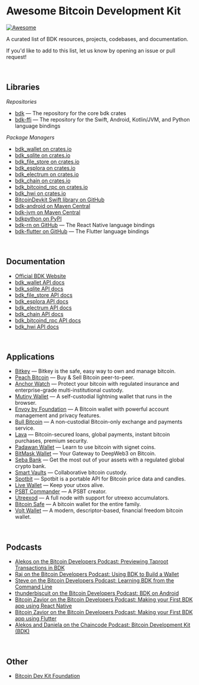 # Awesome Bitcoin Development Kit
[![Awesome](https://awesome.re/badge.svg)](https://awesome.re)

A curated list of BDK resources, projects, codebases, and documentation.

If you'd like to add to this list, let us know by opening an issue or pull request!

<br>

## Libraries
_Repositories_
-   [bdk](https://github.com/bitcoindevkit/bdk) — The repository for the core bdk crates
-   [bdk-ffi](https://github.com/bitcoindevkit/bdk-ffi) — The repository for the Swift, Android, Kotlin/JVM, and Python language bindings

_Package Managers_
-   [bdk_wallet on crates.io](https://crates.io/crates/bdk_wallet)
-   [bdk_sqlite on crates.io](https://crates.io/crates/bdk_sqlite)
-   [bdk_file_store on crates.io](https://crates.io/crates/bdk_file_store)
-   [bdk_esplora on crates.io](https://crates.io/crates/bdk_esplora)
-   [bdk_electrum on crates.io](https://crates.io/crates/bdk_electrum)
-   [bdk_chain on crates.io](https://crates.io/crates/bdk_chain)
-   [bdk_bitcoind_rpc on crates.io](https://crates.io/crates/bdk_bitcoind_rpc)
-   [bdk_hwi on crates.io](https://crates.io/crates/bdk_hwi)
-   [BitcoinDevkit Swift library on GitHub](https://github.com/bitcoindevkit/bdk-swift)
-   [bdk-android on Maven Central](https://central.sonatype.com/artifact/org.bitcoindevkit/bdk-android)
-   [bdk-jvm on Maven Central](https://central.sonatype.com/artifact/org.bitcoindevkit/bdk-jvm)
-   [bdkpython on PyPI](https://pypi.org/project/bdkpython/)
-   [bdk-rn on GitHub](https://github.com/LtbLightning/bdk-rn) — The React Native language bindings
-   [bdk-flutter on GitHub](https://github.com/LtbLightning/bdk-flutter) — The Flutter language bindings

<br>

## Documentation
-   [Official BDK Website](https://bitcoindevkit.org/)
-   [bdk_wallet API docs](https://docs.rs/bdk/latest/bdk_wallet/)
-   [bdk_sqlite API docs](https://docs.rs/bdk_sqlite/latest/bdk_sqlite/)
-   [bdk_file_store API docs](https://docs.rs/bdk_file_store/latest/bdk_file_store/)
-   [bdk_esplora API docs](https://docs.rs/bdk_esplora/latest/bdk_esplora/)
-   [bdk_electrum API docs](https://docs.rs/bdk_electrum/latest/bdk_electrum/)
-   [bdk_chain API docs](https://docs.rs/bdk_chain/latest/bdk_chain/)
-   [bdk_bitcoind_rpc API docs](https://docs.rs/bdk_bitcoind_rpc/latest/bdk_bitcoind_rpc/)
-   [bdk_hwi API docs](https://docs.rs/bdk_hwi/latest/bdk_hwi/)

<br>

## Applications
-   [Bitkey](https://bitkey.build/) — Bitkey is the safe, easy way to own and manage bitcoin.
-   [Peach Bitcoin](https://peachbitcoin.com/) — Buy & Sell Bitcoin peer-to-peer.
-   [Anchor Watch](https://www.anchorwatch.com/) — Protect your bitcoin with regulated insurance and enterprise-grade multi-institutional custody. 
-   [Mutiny Wallet](https://www.mutinywallet.com/) — A self-custodial lightning wallet that runs in the browser.
-   [Envoy by Foundation](https://foundationdevices.com/) — A Bitcoin wallet with powerful account management and privacy features.
-   [Bull Bitcoin](https://www.bullbitcoin.com/) — A non-custodial Bitcoin-only exchange and payments service.
-   [Lava](https://www.lava.xyz/) — Bitcoin-secured loans, global payments, instant bitcoin purchases, premium security.
-   [Padawan Wallet](https://padawanwallet.com/) — Learn to use bitcoin with signet coins.
-   [BitMask Wallet](https://bitmask.app/) — Your Gateway to DeepWeb3 on Bitcoin.
-   [Seba Bank](https://www.seba.swiss/) — Get the most out of your assets with a regulated global crypto bank.
-   [Smart Vaults](https://www.smartvaults.io/) — Collaborative bitcoin custody.
-   [Spotbit](https://github.com/BlockchainCommons/spotbit) — Spotbit is a portable API for Bitcoin price data and candles.
-   [Live Wallet](https://github.com/Jwyman328/LiveWallet) — Keep your utxos alive.
-   [PSBT Commander](https://github.com/Jared-Dahlke/psbt-commander) — A PSBT creator.
-   [Utreexod](https://github.com/utreexo/utreexod) — A full node with support for utreexo accumulators.
-   [Bitcoin Safe](https://github.com/andreasgriffin/bitcoin-safe) — A bitcoin wallet for the entire family.
-   [Volt Wallet](https://github.com/Zero-1729/volt) — A modern, descriptor-based, financial freedom bitcoin wallet.

<br>

## Podcasts
-   [Alekos on the Bitcoin Developers Podcast: Previewing Taproot Transactions in BDK](https://www.youtube.com/watch?v=PgjjKCE8DVc)
-   [Raj on the Bitcoin Developers Podcast: Using BDK to Build a Wallet](https://www.youtube.com/watch?v=GHSIPltK-mQ)
-   [Steve on the Bitcoin Developers Podcast: Learning BDK from the Command Line](https://www.youtube.com/watch?v=GHSIPltK-mQ)
-   [thunderbiscuit on the Bitcoin Developers Podcast: BDK on Android](https://www.youtube.com/watch?v=r6opVPa9YJI)
-   [Bitcoin Zavior on the Bitcoin Developers Podcast: Making your First BDK app using React Native](https://www.youtube.com/watch?v=gMpWA875go4)
-   [Bitcoin Zavior on the Bitcoin Developers Podcast: Making your First BDK app using Flutter](https://www.youtube.com/watch?v=bd7_u-X6g5Y)
-   [Alekos and Daniela on the Chaincode Podcast: Bitcoin Development Kit (BDK)](https://podcast.chaincode.com/2023/05/25/bdk-alekos-daniela)

<br>

## Other
-   [Bitcoin Dev Kit Foundation](https://bitcoindevkit.org/foundation/)
